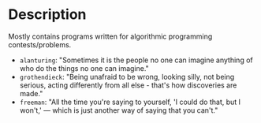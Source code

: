 # Description
Mostly contains programs written for algorithmic programming contests/problems.

- `alanturing`: "Sometimes it is the people no one can imagine anything of who do the things no one can imagine."
- `grothendieck`:  "Being unafraid to be wrong, looking silly, not being serious, acting differently from all else - that's how discoveries are made."
- `freeman`: "All the time you're saying to yourself, 'I could do that, but I won't,' — which is just another way of saying that you can't."
